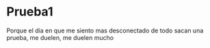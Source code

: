 # Prueba1
Porque el dia en que me siento mas desconectado de todo sacan una prueba, me duelen, me duelen mucho